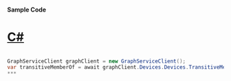 #### Sample Code
# [C#](#tab/c-sharp)

```C#

GraphServiceClient graphClient = new GraphServiceClient();
var transitiveMemberOf = await graphClient.Devices.Devices.TransitiveMemberOf.Request().GetAsync();
*** 

```